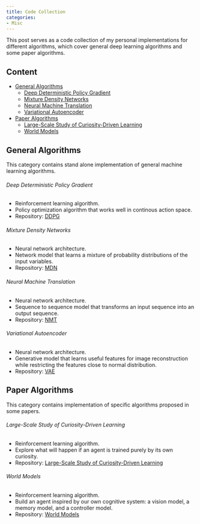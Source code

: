 ```yaml
---
title: Code Collection
categories: 
- Misc
---
```


This post serves as a code collection of my personal implementations for different algorithms, which cover general deep learning algorithms and some paper algorithms.

<!-- more -->

## Content
- [General Algorithms](#general-algorithms)
  - [Deep Deterministic Policy Gradient](#deep-deterministic-policy-gradient)
  - [Mixture Density Networks](#mixture-density-networks)
  - [Neural Machine Translation](#neural-machine-translation)
  - [Variational Autoencoder](#variational-autoencoder)
- [Paper Algorithms](#paper-algorithms)
  - [Large-Scale Study of Curiosity-Driven Learning](#large-scale-study-of-curiosity-driven-learning)
  - [World Models](#world-models)

## General Algorithms
This category contains stand alone implementation of general machine learning algorithms.

###### Deep Deterministic Policy Gradient
- Reinforcement learning algorithm.
- Policy optimization algorithm that works well in continous action space.
- Repository: [DDPG](https://github.com/ZhenkaiShou/project/tree/master/stand%20alone%20implementation/DDPG)

###### Mixture Density Networks
- Neural network architecture.
- Network model that learns a mixture of probability distributions of the input variables.
- Repository: [MDN](https://github.com/ZhenkaiShou/project/tree/master/stand%20alone%20implementation/MDN)

###### Neural Machine Translation
- Neural network architecture.
- Sequence to sequence model that transforms an input sequence into an output sequence.
- Repository: [NMT](https://github.com/ZhenkaiShou/project/tree/master/stand%20alone%20implementation/NMT)

###### Variational Autoencoder
- Neural network architecture.
- Generative model that learns useful features for image reconstruction while restricting the features close to normal distribution.
- Repository: [VAE](https://github.com/ZhenkaiShou/project/tree/master/stand%20alone%20implementation/VAE)

## Paper Algorithms
This category contains implementation of specific algorithms proposed in some papers.

###### Large-Scale Study of Curiosity-Driven Learning
- Reinforcement learning algorithm.
- Explore what will happen if an agent is trained purely by its own curiosity.
- Repository: [Large-Scale Study of Curiosity-Driven Learning](https://github.com/ZhenkaiShou/project/tree/master/paper%20reproduction/Large-Scale%20Study%20of%20Curiosity-Driven%20Learning)

###### World Models
- Reinforcement learning algorithm.
- Build an agent inspired by our own cognitive system: a vision model, a memory model, and a controller model.
- Repository: [World Models](https://github.com/ZhenkaiShou/project/tree/master/paper%20reproduction/World%20Models)
